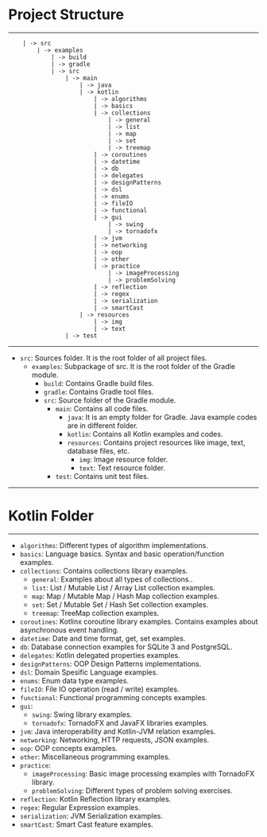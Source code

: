 # Project Structure
***
```
    | -> src
        | -> examples
            | -> build
            | -> gradle
            | -> src
                | -> main
                    | -> java
                    | -> kotlin
                        | -> algorithms
                        | -> basics
                        | -> collections
                            | -> general
                            | -> list
                            | -> map
                            | -> set
                            | -> treemap
                        | -> coroutines
                        | -> datetime
                        | -> db
                        | -> delegates
                        | -> designPatterns
                        | -> dsl
                        | -> enums
                        | -> fileIO
                        | -> functional
                        | -> gui
                            | -> swing
                            | -> tornadofx
                        | -> jvm
                        | -> networking
                        | -> oop
                        | -> other
                        | -> practice
                            | -> imageProcessing
                            | -> problemSolving
                        | -> reflection
                        | -> regex
                        | -> serialization
                        | -> smartCast
                    | -> resources
                        | -> img
                        | -> text
                | -> test
```
***
* `src`: Sources folder. It is the root folder of all project files.
    * `examples`: Subpackage of src. It is the root folder of the Gradle module.
        * `build`: Contains Gradle build files.
        * `gradle`: Contains Gradle tool files.
        * `src`: Source folder of the Gradle module.
            * `main`: Contains all code files.
                * `java`: It is an empty folder for Gradle. Java example codes are in different folder.
                * `kotlin`: Contains all Kotlin examples and codes.
                * `resources`: Contains project resources like image, text, database files, etc.
                    * `img`: Image resource folder.
                    * `text`: Text resource folder.
            * `test`: Contains unit test files.
***
# Kotlin Folder
***
* `algorithms`: Different types of algorithm implementations.
* `basics`: Language basics. Syntax and basic operation/function examples.
* `collections`: Contains collections library examples.
    * `general`: Examples about all types of collections..
    * `list`: List / Mutable List / Array List collection examples.
    * `map`: Map / Mutable Map / Hash Map collection examples.
    * `set`: Set / Mutable Set / Hash Set collection examples.
    * `treemap`: TreeMap collection examples.
* `coroutines`: Kotlinx coroutine library examples. Contains examples about asynchronous event handling. 
* `datetime`: Date and time format, get, set examples.
* `db`: Database connection examples for SQLite 3 and PostgreSQL.
* `delegates`: Kotlin delegated properties examples.
* `designPatterns`: OOP Design Patterns implementations.
* `dsl`: Domain Spesific Language examples.
* `enums`: Enum data type examples.
* `fileIO`: File IO operation (read / write) examples.
* `functional`: Functional programming concepts examples.
* `gui`:
    * `swing`: Swing library examples.
    * `tornadofx`: TornadoFX and JavaFX libraries examples.
* `jvm`: Java interoperability and Kotlin-JVM relation examples.
* `networking`: Networking, HTTP requests, JSON examples.
* `oop`: OOP concepts examples.
* `other`: Miscellaneous programming examples.
* `practice`:
    * `imageProcessing`: Basic image processing examples with TornadoFX library.
    * `problemSolving`: Different types of problem solving exercises.
* `reflection`: Kotlin Reflection library examples.
* `regex`: Regular Expression examples.
* `serialization`: JVM Serialization examples.
* `smartCast`: Smart Cast feature examples.